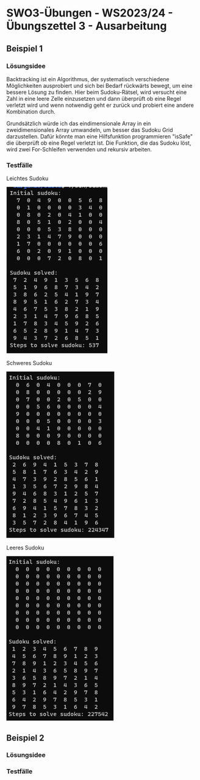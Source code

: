 # **SWO3-Übungen - WS2023/24 - Übungszettel 3 - Ausarbeitung**

## **Beispiel 1**

### **Lösungsidee**

Backtracking ist ein Algorithmus, der systematisch verschiedene Möglichkeiten ausprobiert und sich bei Bedarf rückwärts bewegt, um eine bessere Lösung zu finden. Hier beim Sudoku-Rätsel, wird versucht eine Zahl in eine leere Zelle einzusetzen und dann überprüft ob eine Regel verletzt wird und wenn notwendig geht er zurück und probiert eine andere Kombination durch. 

Grundsätzlich würde ich das eindimensionale Array in ein zweidimensionales Array umwandeln, um besser das Sudoku Grid darzustellen.
Dafür könnte man eine Hilfsfunktion programmieren "isSafe" die überprüft ob eine Regel verletzt ist. Die Funktion, die das Sudoku löst, wird zwei For-Schleifen verwenden und rekursiv arbeiten.

### **Testfälle**

Leichtes Sudoku

![](doc/sudoku1.png)

Schweres Sudoku

![](doc/sudoku2.png)

Leeres Sudoku

![](doc/sudoku3.png)

## **Beispiel 2**

### **Lösungsidee**

### **Testfälle**
